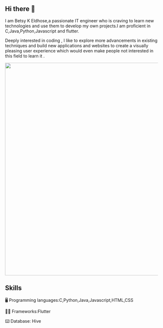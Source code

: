 ## Hi there 👋

I am Betsy K Eldhose,a passionate IT engineer who is craving to learn new technologies and use them to develop my own projects.I am proficient in C,Java,Python,Javascript and flutter.                                  

Deeply interested in coding , I like to explore more advancements in existing techniques and build new applications and websites to create a visually pleasing user experience which would even make people not interested in this field to learn it .    



<img src="https://github.com/user-attachments/assets/ad7d5a85-b463-430f-b575-ac2dc7362855" width="700" />



## Skills               

🖥️ Programming languages:C,Python,Java,Javascript,HTML,CSS           


👩‍💻 Frameworks:Flutter            


⌨️ Database: Hive                

